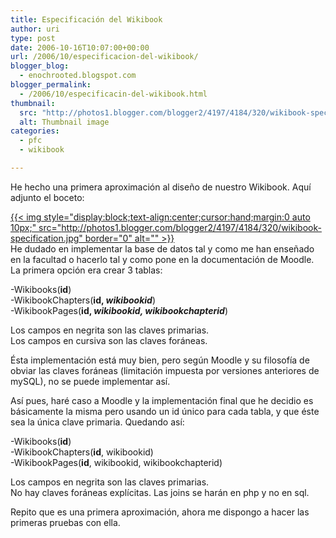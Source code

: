 ```yaml
---
title: Especificación del Wikibook
author: uri
type: post
date: 2006-10-16T10:07:00+00:00
url: /2006/10/especificacion-del-wikibook/
blogger_blog:
  - enochrooted.blogspot.com
blogger_permalink:
  - /2006/10/especificacin-del-wikibook.html
thumbnail:
  src: "http://photos1.blogger.com/blogger2/4197/4184/320/wikibook-specification.jpg"
  alt: Thumbnail image
categories:
  - pfc
  - wikibook

---
```

He hecho una primera aproximación al diseño de nuestro Wikibook. Aquí adjunto el boceto:

[{{< img style="display:block;text-align:center;cursor:hand;margin:0 auto 10px;" src="http://photos1.blogger.com/blogger2/4197/4184/320/wikibook-specification.jpg" border="0" alt="" >}}][1]  
He dudado en implementar la base de datos tal y como me han enseñado en la facultad o hacerlo tal y como pone en la documentación de Moodle. La primera opción era crear 3 tablas:

-Wikibooks(<span style="font-weight:bold;">id</span>)  
-WikibookChapters(<span style="font-weight:bold;">id, <span style="font-style:italic;">wikibookid</span></span>)  
-WikibookPages(<span style="font-weight:bold;">id, <span style="font-style:italic;">wikibookid, wikibookchapterid</span></span>)

Los campos en negrita son las claves primarias.  
Los campos en cursiva son las claves foráneas.

Ésta implementación está muy bien, pero según Moodle y su filosofía de obviar las claves foráneas (limitación impuesta por versiones anteriores de mySQL), no se puede implementar así.

Así pues, haré caso a Moodle y la implementación final que he decidio es básicamente la misma pero usando un id único para cada tabla, y que éste sea la única clave primaria. Quedando así:

-Wikibooks(<span style="font-weight:bold;">id</span>)  
-WikibookChapters(<span style="font-weight:bold;">id</span>, wikibookid)  
-WikibookPages(<span style="font-weight:bold;">id</span>, wikibookid, wikibookchapterid)

Los campos en negrita son las claves primarias.  
No hay claves foráneas explícitas. Las joins se harán en php y no en sql.

Repito que es una primera aproximación, ahora me dispongo a hacer las primeras pruebas con ella.

 [1]: http://photos1.blogger.com/blogger2/4197/4184/1600/wikibook-specification.jpg